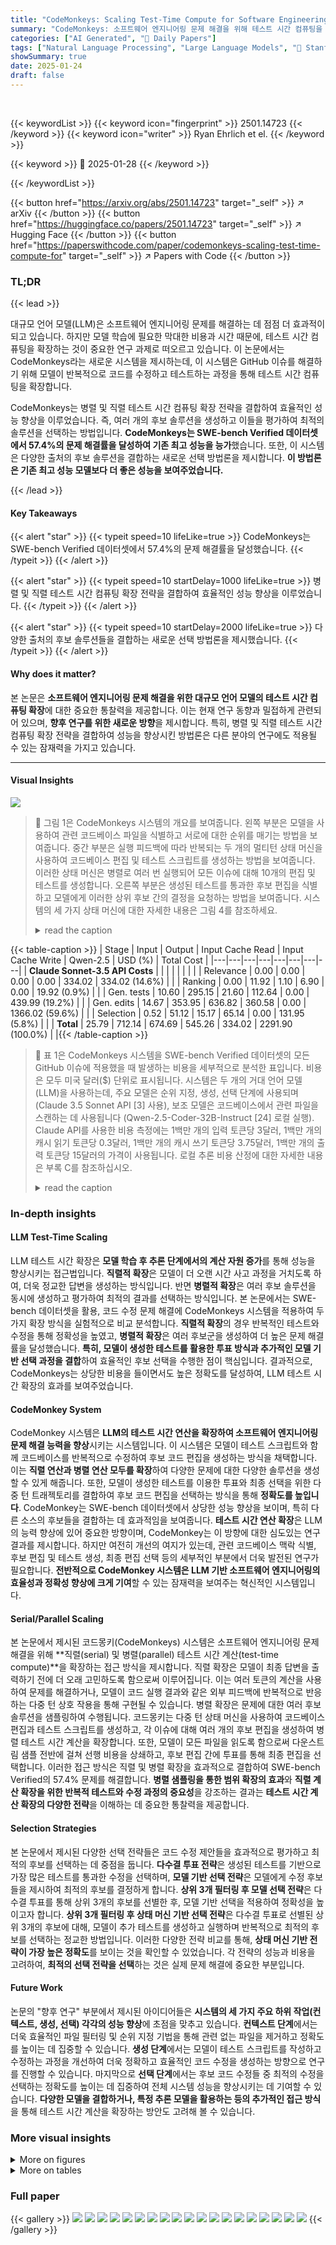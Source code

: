 ```yaml
---
title: "CodeMonkeys: Scaling Test-Time Compute for Software Engineering"
summary: "CodeMonkeys: 소프트웨어 엔지니어링 문제 해결을 위해 테스트 시간 컴퓨팅을 확장하여 성능을 크게 향상시킨 시스템"
categories: ["AI Generated", "🤗 Daily Papers"]
tags: ["Natural Language Processing", "Large Language Models", "🏢 Stanford University",]
showSummary: true
date: 2025-01-24
draft: false
---
```


<br>

{{< keywordList >}}
{{< keyword icon="fingerprint" >}} 2501.14723 {{< /keyword >}}
{{< keyword icon="writer" >}} Ryan Ehrlich et el. {{< /keyword >}}
 
{{< keyword >}} 🤗 2025-01-28 {{< /keyword >}}
 
{{< /keywordList >}}

{{< button href="https://arxiv.org/abs/2501.14723" target="_self" >}}
↗ arXiv
{{< /button >}}
{{< button href="https://huggingface.co/papers/2501.14723" target="_self" >}}
↗ Hugging Face
{{< /button >}}
{{< button href="https://paperswithcode.com/paper/codemonkeys-scaling-test-time-compute-for" target="_self" >}}
↗ Papers with Code
{{< /button >}}




### TL;DR


{{< lead >}}

대규모 언어 모델(LLM)은 소프트웨어 엔지니어링 문제를 해결하는 데 점점 더 효과적이 되고 있습니다. 하지만 모델 학습에 필요한 막대한 비용과 시간 때문에, 테스트 시간 컴퓨팅을 확장하는 것이 중요한 연구 과제로 떠오르고 있습니다. 이 논문에서는 CodeMonkeys라는 새로운 시스템을 제시하는데, 이 시스템은 GitHub 이슈를 해결하기 위해 모델이 반복적으로 코드를 수정하고 테스트하는 과정을 통해 테스트 시간 컴퓨팅을 확장합니다. 

CodeMonkeys는 병렬 및 직렬 테스트 시간 컴퓨팅 확장 전략을 결합하여 효율적인 성능 향상을 이루었습니다. 즉, 여러 개의 후보 솔루션을 생성하고 이들을 평가하여 최적의 솔루션을 선택하는 방법입니다.  **CodeMonkeys는 SWE-bench Verified 데이터셋에서 57.4%의 문제 해결률을 달성하여 기존 최고 성능을 능가**했습니다. 또한, 이 시스템은 다양한 출처의 후보 솔루션을 결합하는 새로운 선택 방법론을 제시합니다.  **이 방법론은 기존 최고 성능 모델보다 더 좋은 성능을 보여주었습니다.**

{{< /lead >}}


#### Key Takeaways

{{< alert "star" >}}
{{< typeit speed=10 lifeLike=true >}} CodeMonkeys는 SWE-bench Verified 데이터셋에서 57.4%의 문제 해결률을 달성했습니다. {{< /typeit >}}
{{< /alert >}}

{{< alert "star" >}}
{{< typeit speed=10 startDelay=1000 lifeLike=true >}} 병렬 및 직렬 테스트 시간 컴퓨팅 확장 전략을 결합하여 효율적인 성능 향상을 이루었습니다. {{< /typeit >}}
{{< /alert >}}

{{< alert "star" >}}
{{< typeit speed=10 startDelay=2000 lifeLike=true >}} 다양한 출처의 후보 솔루션들을 결합하는 새로운 선택 방법론을 제시했습니다. {{< /typeit >}}
{{< /alert >}}

#### Why does it matter?
본 논문은 **소프트웨어 엔지니어링 문제 해결을 위한 대규모 언어 모델의 테스트 시간 컴퓨팅 확장**에 대한 중요한 통찰력을 제공합니다. 이는 현재 연구 동향과 밀접하게 관련되어 있으며, **향후 연구를 위한 새로운 방향**을 제시합니다. 특히, 병렬 및 직렬 테스트 시간 컴퓨팅 확장 전략을 결합하여 성능을 향상시킨 방법론은 다른 분야의 연구에도 적용될 수 있는 잠재력을 가지고 있습니다.

------
#### Visual Insights



![](https://arxiv.org/html/2501.14723/x1.png)

> 🔼 그림 1은 CodeMonkeys 시스템의 개요를 보여줍니다. 왼쪽 부분은 모델을 사용하여 관련 코드베이스 파일을 식별하고 서로에 대한 순위를 매기는 방법을 보여줍니다. 중간 부분은 실행 피드백에 따라 반복되는 두 개의 멀티턴 상태 머신을 사용하여 코드베이스 편집 및 테스트 스크립트를 생성하는 방법을 보여줍니다. 이러한 상태 머신은 병렬로 여러 번 실행되어 모든 이슈에 대해 10개의 편집 및 테스트를 생성합니다. 오른쪽 부분은 생성된 테스트를 통과한 후보 편집을 식별하고 모델에게 이러한 상위 후보 간의 결정을 요청하는 방법을 보여줍니다. 시스템의 세 가지 상태 머신에 대한 자세한 내용은 그림 4를 참조하세요.
> <details>
> <summary>read the caption</summary>
> Figure 1: Overview of the CodeMonkeys system. Left: We retrieve codebase context by using models to first identify relevant files and then rank them relative to each other. Middle: We generate a codebase edit and testing script using a pair of multi-turn state machines that iterate based on execution feedback. We run these state machines multiple times in parallel to generate 10 edits and tests for every issue. Right: We select between candidate edits by identifying the candidates that pass the most generated tests and asking a model to decide between these top candidates. For details about our system’s three state machines, see Figure 4.
> </details>





{{< table-caption >}}
| Stage | Input | Output | Input Cache Read | Input Cache Write | Qwen-2.5 | USD (%) | Total Cost |
|---|---|---|---|---|---|---|---| 
| **Claude Sonnet-3.5 API Costs** |  |  |  |  |  |  |  |
| Relevance | 0.00 | 0.00 | 0.00 | 0.00 | 334.02 | 334.02 (14.6%) |  |
| Ranking | 0.00 | 11.92 | 1.10 | 6.90 | 0.00 | 19.92 (0.9%) |  |
| Gen. tests | 10.60 | 295.15 | 21.60 | 112.64 | 0.00 | 439.99 (19.2%) |  |
| Gen. edits | 14.67 | 353.95 | 636.82 | 360.58 | 0.00 | 1366.02 (59.6%) |  |
| Selection | 0.52 | 51.12 | 15.17 | 65.14 | 0.00 | 131.95 (5.8%) |  |
| **Total** | 25.79 | 712.14 | 674.69 | 545.26 | 334.02 | 2291.90 (100.0%) |  |{{< /table-caption >}}

> 🔼 표 1은 CodeMonkeys 시스템을 SWE-bench Verified 데이터셋의 모든 GitHub 이슈에 적용했을 때 발생하는 비용을 세부적으로 분석한 표입니다. 비용은 모두 미국 달러($) 단위로 표시됩니다. 시스템은 두 개의 거대 언어 모델(LLM)을 사용하는데, 주요 모델은 순위 지정, 생성, 선택 단계에 사용되며 (Claude 3.5 Sonnet API [3] 사용), 보조 모델은 코드베이스에서 관련 파일을 스캔하는 데 사용됩니다 (Qwen-2.5-Coder-32B-Instruct [24] 로컬 실행). Claude API를 사용한 비용 측정에는 1백만 개의 입력 토큰당 3달러, 1백만 개의 캐시 읽기 토큰당 0.3달러, 1백만 개의 캐시 쓰기 토큰당 3.75달러, 1백만 개의 출력 토큰당 15달러의 가격이 사용됩니다. 로컬 추론 비용 산정에 대한 자세한 내용은 부록 C를 참조하십시오.
> <details>
> <summary>read the caption</summary>
> Table 1: Breaking down the costs of running CodeMonkeys on all GitHub issues from SWE-bench Verified. All costs are in USD. Our system uses two LLMs: a primary model used for the ranking, generation, and selection stages (we use the Claude 3.5 Sonnet API [3]), and a cheaper model used for scanning codebases to identify relevant files (we run Qwen2.5-Coder-32B-Instruct [24] locally). For measuring costs with the Claude API, we use prices of $3/million input tokens, $0.3/million cache read tokens, $3.75/million cache write tokens, and $15/million output tokens. For details about estimating local inference costs, see Appendix C.
> </details>





### In-depth insights


#### LLM Test-Time Scaling
LLM 테스트 시간 확장은 **모델 학습 후 추론 단계에서의 계산 자원 증가**를 통해 성능을 향상시키는 접근법입니다.  **직렬적 확장**은  모델이 더 오랜 시간 사고 과정을 거치도록 하여,  더욱 정교한 답변을 생성하는 방식입니다. 반면 **병렬적 확장**은 여러 후보 솔루션을 동시에 생성하고 평가하여 최적의 결과를 선택하는 방식입니다. 본 논문에서는  SWE-bench 데이터셋을 활용, 코드 수정 문제 해결에  CodeMonkeys 시스템을 적용하여 두 가지 확장 방식을 실험적으로 비교 분석합니다.  **직렬적 확장**의 경우 반복적인 테스트와 수정을 통해  정확성을 높였고, **병렬적 확장**은 여러 후보군을 생성하여  더 높은 문제 해결률을 달성했습니다.  **특히,  모델이 생성한 테스트를 활용한 투표 방식과 추가적인 모델 기반 선택 과정을 결합**하여 효율적인 후보 선택을 수행한 점이 핵심입니다.  결과적으로,  CodeMonkeys는 상당한 비용을 들이면서도 높은 정확도를 달성하여,  LLM 테스트 시간 확장의 효과를 보여주었습니다.

#### CodeMonkey System
CodeMonkey 시스템은 **LLM의 테스트 시간 연산을 확장하여 소프트웨어 엔지니어링 문제 해결 능력을 향상**시키는 시스템입니다. 이 시스템은 모델이 테스트 스크립트와 함께 코드베이스를 반복적으로 수정하여 후보 코드 편집을 생성하는 방식을 채택합니다. 이는 **직렬 연산과 병렬 연산 모두를 확장**하여 다양한 문제에 대한 다양한 솔루션을 생성할 수 있게 해줍니다. 또한, 모델이 생성한 테스트를 이용한 투표와 최종 선택을 위한 다중 턴 트래젝토리를 결합하여 후보 코드 편집을 선택하는 방식을 통해 **정확도를 높입니다**.  CodeMonkey는 SWE-bench 데이터셋에서 상당한 성능 향상을 보이며, 특히 다른 소스의 후보들을 결합하는 데 효과적임을 보여줍니다.  **테스트 시간 연산 확장**은 LLM의 능력 향상에 있어 중요한 방향이며, CodeMonkey는 이 방향에 대한 심도있는 연구결과를 제시합니다. 하지만 여전히 개선의 여지가 있는데, 관련 코드베이스 맥락 식별, 후보 편집 및 테스트 생성, 최종 편집 선택 등의 세부적인 부분에서 더욱 발전된 연구가 필요합니다.  **전반적으로 CodeMonkey 시스템은 LLM 기반 소프트웨어 엔지니어링의 효율성과 정확성 향상에 크게 기여**할 수 있는 잠재력을 보여주는 혁신적인 시스템입니다.

#### Serial/Parallel Scaling
본 논문에서 제시된 코드몽키(CodeMonkeys) 시스템은 소프트웨어 엔지니어링 문제 해결을 위해 **직렬(serial) 및 병렬(parallel) 테스트 시간 계산(test-time compute)**을 확장하는 접근 방식을 제시합니다. 직렬 확장은 모델이 최종 답변을 출력하기 전에 더 오래 고민하도록 함으로써 이루어집니다. 이는 여러 토큰의 계산을 사용하여 문제를 해결하거나, 모델이 코드 실행 결과와 같은 외부 피드백에 반복적으로 반응하는 다중 턴 상호 작용을 통해 구현될 수 있습니다. 병렬 확장은 문제에 대한 여러 후보 솔루션을 샘플링하여 수행됩니다. 코드몽키는 다중 턴 상태 머신을 사용하여 코드베이스 편집과 테스트 스크립트를 생성하고, 각 이슈에 대해 여러 개의 후보 편집을 생성하여 병렬 테스트 시간 계산을 확장합니다. 또한, 모델이 모든 파일을 읽도록 함으로써 다운스트림 샘플 전반에 걸쳐 선행 비용을 상쇄하고, 후보 편집 간에 투표를 통해 최종 편집을 선택합니다. 이러한 접근 방식은 직렬 및 병렬 확장을 효과적으로 결합하여 SWE-bench Verified의 57.4% 문제를 해결합니다.  **병렬 샘플링을 통한 범위 확장의 효과**와 **직렬 계산 확장을 위한 반복적 테스트와 수정 과정의 중요성**을 강조하는 결과는 **테스트 시간 계산 확장의 다양한 전략**을 이해하는 데 중요한 통찰력을 제공합니다.

#### Selection Strategies
본 논문에서 제시된 다양한 선택 전략들은 코드 수정 제안들을 효과적으로 평가하고 최적의 후보를 선택하는 데 중점을 둡니다. **다수결 투표 전략**은 생성된 테스트를 기반으로 가장 많은 테스트를 통과한 수정을 선택하며, **모델 기반 선택 전략**은 모델에게 수정 후보들을 제시하여 최적의 후보를 결정하게 합니다. **상위 3개 필터링 후 모델 선택 전략**은 다수결 투표를 통해 상위 3개의 후보를 선별한 후, 모델 기반 선택을 적용하여 정확성을 높이고자 합니다.  **상위 3개 필터링 후 상태 머신 기반 선택 전략**은 다수결 투표로 선별된 상위 3개의 후보에 대해, 모델이 추가 테스트를 생성하고 실행하며 반복적으로 최적의 후보를 선택하는 정교한 방법입니다. 이러한 다양한 전략 비교를 통해, **상태 머신 기반 전략이 가장 높은 정확도**를 보이는 것을 확인할 수 있었습니다.  각 전략의 성능과 비용을 고려하여, **최적의 선택 전략을 선택**하는 것은 실제 문제 해결에 중요한 부분입니다.

#### Future Work
논문의 "향후 연구" 부분에서 제시된 아이디어들은 **시스템의 세 가지 주요 하위 작업(컨텍스트, 생성, 선택) 각각의 성능 향상**에 초점을 맞추고 있습니다.  **컨텍스트 단계**에서는 더욱 효율적인 파일 필터링 및 순위 지정 기법을 통해 관련 없는 파일을 제거하고 정확도를 높이는 데 집중할 수 있습니다.  **생성 단계**에서는 모델이 테스트 스크립트를 작성하고 수정하는 과정을 개선하여 더욱 정확하고 효율적인 코드 수정을 생성하는 방향으로 연구를 진행할 수 있습니다.  마지막으로 **선택 단계**에서는 후보 코드 수정들 중 최적의 수정을 선택하는 정확도를 높이는 데 집중하여 전체 시스템 성능을 향상시키는 데 기여할 수 있습니다.  **다양한 모델을 결합하거나, 특정 추론 모델을 활용하는 등의 추가적인 접근 방식**을 통해 테스트 시간 계산을 확장하는 방안도 고려해 볼 수 있습니다.


### More visual insights

<details>
<summary>More on figures
</summary>


![](https://arxiv.org/html/2501.14723/extracted/6154717/figures/problem_resolution_flow.png)

> 🔼 그림 2는 논문의 2절에서 설명하는 세 가지 하위 작업(컨텍스트, 생성, 선택)에 걸쳐 CodeMonkeys의 성능을 측정한 것입니다. 각 하위 작업의 성능은 다른 작업의 성능에 영향을 줄 수 있습니다. 예를 들어, 후보 코드 수정본을 더 많이 생성하면 적중률은 높아지지만 선택 작업이 더 어려워질 수 있습니다. 그림은 각 하위 작업의 성공률을 시각적으로 보여주고, CodeMonkeys 시스템의 전반적인 성능을 평가하는 데 도움이 됩니다.
> <details>
> <summary>read the caption</summary>
> Figure 2: Measuring CodeMonkeys performance across the three subtasks we identify in Section 2 (context, generation, and selection). Note that modifying the approach to one subtask can influence the performance on other subtasks as well. For example, generating more candidate edits could increase coverage but make selection harder.
> </details>



![](https://arxiv.org/html/2501.14723/extracted/6154717/figures/context_recall.png)

> 🔼 그림 3은 두 개의 그래프로 구성되어 있습니다. 왼쪽 그래프는 문맥 창 크기 제한을 늘릴 때 재현율(필요한 모든 파일을 포함하는 문맥 창이 있는 SWE-bench 문제의 비율)을 측정한 결과를 보여줍니다. 나중 실험에서 사용한 128k 토큰 제한을 사용하면 인스턴스의 92.6%가 올바른 파일을 문맥에 포함하고 있습니다. 오른쪽 그래프는 SWE-bench 문제에 걸쳐 문맥 압축 계수의 분포를 시각화한 것입니다. 즉, 관련성 모델에 의해 스캔된 파일의 누적 토큰 수와 관련성 및 순위 지정 후 포함된 파일의 누적 토큰 수 간의 비율입니다.
> <details>
> <summary>read the caption</summary>
> Figure 3: Left: Measuring recall (the fraction of SWE-bench problems with context windows that contain all needed files) as we increase the context window size limit. With the 128k token limit that we use for later experiments, 92.6% of instances have the correct files in context. Right: Visualizing the distribution of context compression factors across SWE-bench problems, i.e. the ratio between the cumulative token count of files scanned by the relevance model and the cumulative token count of files we include after relevance + ranking.
> </details>



![](https://arxiv.org/html/2501.14723/x2.png)

> 🔼 그림 4는 CodeMonkeys 시스템의 세 가지 상태 머신(테스트, 편집, 선택)의 상세 내용을 보여줍니다. 테스트 상태 머신은 코드 수정 전에 테스트를 실행하여 얻은 실행 피드백을 기반으로 테스트 스크립트의 초기 초안을 반복적으로 생성합니다. 편집 상태 머신은 코드베이스 컨텍스트와 테스트 상태 머신의 출력 테스트를 조건으로 초기 수정을 생성한 다음, 수정 전후 테스트를 실행하여 얻은 실행 피드백을 기반으로 테스트와 수정 초안을 모두 다듬습니다. 선택 상태 머신은 가장 많은 테스트 스크립트를 통과한 상위 3개의 후보 수정을 구분하기 위한 테스트를 먼저 생성합니다. 그런 다음, 이 테스트를 모든 후보 수정과 수정되지 않은 코드베이스에서 실행하여 얻은 실행 피드백을 기반으로, 수정을 더 구분하기 위한 새로운 테스트 스크립트를 생성하거나 최종 수정을 선택합니다.
> <details>
> <summary>read the caption</summary>
> Figure 4: Details of the CodeMonkeys state machines. The Testing State Machine iteratively generates an initial draft of a testing script based on execution feedback from running the test on the codebase before any edits are applied. The Editing State Machine first generates an initial edit conditioned on the codebase context and the output test of the Testing State Machine. Then, it refines both the test and edit draft based on execution feedback from running the test before and after the edit is applied. The Selection State Machine first generates a test to distinguish between the top 3 candidate edits that pass the most testing scripts. Then, based on execution feedback of running this test with all of the candidate edits and on the codebase without edits, chooses to either create a new test script to further differentiate between the edits or selects a final edit.
> </details>



![](https://arxiv.org/html/2501.14723/x3.png)

> 🔼 그림 5는 편집 상태 머신당 직렬 반복 횟수와 문제당 병렬 상태 머신 수를 변경하면서 다수결 투표 선택을 사용할 때의 적용범위(왼쪽)와 점수(오른쪽)를 측정한 결과를 보여줍니다. 각 색상 곡선은 서로 다른 수의 병렬 상태 머신에 해당하며, 곡선 위의 점은 상태 머신당 직렬 반복 횟수의 증가에 해당합니다. 처음 몇 번의 직렬 반복은 성능 향상에 큰 영향을 미치지만, 그 이후에는 비슷한 비용을 가진 서로 다른 구성에서도 특히 적용 범위 측면에서 비슷한 성능을 보입니다.
> <details>
> <summary>read the caption</summary>
> Figure 5: Measuring coverage (left) and score when using majority-voting selection (right) as we sweep over the number of serial iterations per editing state machine and the number of parallel state machines sampled per problem. Each colored curve corresponds to a different number of parallel state machines, and the dots along each curve correspond to increased numbers of sequential iterations per state machine. The first few serial iterations have a large impact on improving performance. However, past that point, different configurations with similar costs lead to similar performance, particularly for coverage.
> </details>



![](https://arxiv.org/html/2501.14723/x4.png)

> 🔼 그림 6은 CodeMonkeys 편집 상태 머신에 의해 생성된 후보 편집본에 적용된 선택 방법들을 비교한 것입니다. 생성된 테스트를 사용하여 상위 3개 필터링 후 선택 상태 머신을 사용한 방법이 가장 우수한 성능을 보였습니다. 이 방법은 무작위 선택의 최저 성능과 오라클 선택의 최고 성능(즉, 적용 범위) 사이의 차이를 약 절반 정도 회복합니다.
> <details>
> <summary>read the caption</summary>
> Figure 6: Comparing our selection methods when applied to the candidate edits generated by the CodeMonkeys editing state machines. Our best performing selection method – the selection state machine after top-3 filtering with generated tests – recovers approximately half of the difference between the random selection floor and the oracle selection ceiling (i.e. coverage).
> </details>



![](https://arxiv.org/html/2501.14723/x5.png)

> 🔼 그림 7은 Claude와 DeepSeek-V3 모델을 사용하여 병렬 샘플 수와 순차 반복 횟수를 조정했을 때 다수결 투표 점수에 미치는 영향을 비교 분석한 결과를 보여줍니다. 왼쪽 그래프는 고정된 샘플 수에 대해 순차 반복 횟수를 다르게 했을 때의 결과를 보여주며, Claude 모델이 더 높은 점수를 달성하지만 DeepSeek-V3 모델도 Claude 모델 점수의 86.8%에 달하는 성능을 훨씬 적은 비용으로 달성함을 보여줍니다. 가운데 그래프는 DeepSeek-V3 모델의 다수결 투표 점수 확장에 대한 자세한 분석을 제공하며, 오른쪽 그래프는 병렬 샘플 수와 순차 반복 횟수에 따른 DeepSeek-V3 모델의 적용 범위를 보여줍니다. 이를 통해 추론 계산을 늘리면 적용 범위가 계속 확장됨을 알 수 있습니다.
> <details>
> <summary>read the caption</summary>
> Figure 7: Left: Comparing the impact of scaling the number of parallel samples and sequential iterations on majority voting score between Claude and DeepSeek-V3. Each line corresponds to a fixed amount of samples, with each dot on the line being a different maximum number of sequential iterations. We see that although Claude can achieve a higher overall score, DeepSeek-V3 can achieve 86.8%percent86.886.8\%86.8 % percent of the score at a fraction of the cost. Center: A more granular view of the majority voting scaling for DeepSeek-V3. Right: Coverage for DeepSeek-V3 as a function of the number of parallel samples and sequential iterations. We highlight that coverage is continuing to scale with increased inference compute.
> </details>



</details>




<details>
<summary>More on tables
</summary>


{{< table-caption >}}
| Method | Score |
|---|---| 
| Barrel of Monkeys (Oracle Selection) | 80.8 |
| o3 | 71.7 |
| CodeMonkeys (Oracle Selection) | 69.8 |
| Barrel of Monkeys | 66.2 |
| Blackbox AI Agent | 62.8 |
| CodeStory | 62.2 |
| Learn-by-interact | 60.2 |
| devlo | 58.2 |
| CodeMonkeys | 57.4 |
| Emergent E1 | 57.2 |
| Gru | 57.0 |{{< /table-caption >}}
> 🔼 표 2는 본 논문에서 제시된 방법(굵은 글씨체)과 기존 최고 성능 방법들을 비교하여 최종 SWE-bench Verified 점수를 보여줍니다. Barrel of Monkeys 결과는 SWE-bench Verified 리더보드에 있는 기존 제출물의 생성 결과에 의존하며, 오라클 선택 방법은 적용 범위를 나타냅니다.
> <details>
> <summary>read the caption</summary>
> Table 2: Comparing final SWE-bench Verified scores between the methods explored in this paper (bolded) and existing top approaches. Note that the Barrel of Monkeys results rely on the generations from existing submissions on the SWE-bench Verified leaderboard, and oracle selection methods are coverage numbers.
> </details>

{{< table-caption >}}
| **Testing State Machine** | **Editing State Machine** | **Selection State Machine** |
|---|---|---|
| **Information in Initial Prompt** | GitHub issue description. | GitHub issue description, codebase context, final test script from a testing state machine, execution output when running the provided test on the unedited codebase. | GitHub issue description, candidate edits in git diff form, full contents of any codebase files that have been edited, test script from the edit that passed the most generated tests (breaking ties by using the shortest edit). |
| **Initial Task** | Write a test script that reproduces the issue. The script should exit with code 0 if the issue is fixed and exit with code 2 if the issue is not fixed. | Write a codebase edit that resolves the issue. | Write a test script for distinguishing between candidates and assessing their correctness. |
| **Information in Iteration Prompt** | Execution output when running the test on the codebase (which has not yet been edited). | Execution outputs when running the testing script on the unedited codebase and edited codebase. | Execution outputs when running the test script on a codebase after each edit has been applied, in addition to the unedited codebase. |
| **Iteration Task** | Rewrite the test script or approve of it (terminating the state machine). | Rewrite the edit, rewrite the test script, or approve of the (edit, test) pairs (terminating the state machine). | Write a new testing script, or make a selection among the candidate edits (terminating the state machine). |{{< /table-caption >}}
> 🔼 이 표는 CodeMonkeys 시스템의 세 가지 상태 머신(테스트, 편집, 선택)에 대한 자세한 내용을 보여줍니다. 각 머신의 초기 프롬프트, 초기 작업, 각 반복에서 제공되는 정보, 각 반복의 작업을 설명합니다. 테스트 상태 머신은 문제를 재현하는 테스트 스크립트를 작성하고, 편집 상태 머신은 문제를 해결하는 코드베이스 편집을 작성하며, 선택 상태 머신은 후보 편집을 구분하고 정확성을 평가하기 위한 테스트 스크립트를 작성합니다.
> <details>
> <summary>read the caption</summary>
> Table 3: Details of the Testing, Editing, and Selection State Machines.
> </details>

{{< table-caption >}}
| Subtask | Stage | Parameter | Value |
|---|---|---|---| 
| **Context** | Relevance | Model | Qwen-2.5-Coder-32B-Instruct |
|  |  | Hardware | 8xL40S |
|  |  | Temperature | 0.0 |
|  | Ranking | Model | Claude Sonnet 3.5 |
|  |  | Temperature | 0.0 |
|  |  | Repetitions | 3 |
| **Generation** | Testing & Editing | Temperature (Sonnet 3.5) | 0.5 |
|  |  | Temperature (DeepSeek-V3) | 0.6 |
|  |  | Number of State Machines per Instance | 10 |
|  |  | Maximum Iterations | 8 |
|  |  | Generated Test Timeout (seconds) | 100 |
| **Selection** | — | Temperature | 0.0 |
|  |  | Maximum Iterations | 10 |
|  |  | Generated Test Timeout (seconds) | 100 |{{< /table-caption >}}
> 🔼 표 4는 CodeMonkeys 시스템의 하이퍼파라미터 설정을 요약하여 보여줍니다.  각 하이퍼파라미터는 시스템의 세 가지 주요 단계(Context, Generation, Selection)와 각 단계의 하위 단계에 따라 나뉘어져 있습니다.  각 하이퍼파라미터의 값과 사용된 모델 (예: Claude Sonnet 3.5, Qwen-2.5-Coder-32B-Instruct)도 함께 제시되어 있어 CodeMonkeys 시스템의 구현 세부 사항을 이해하는 데 도움이 됩니다.  특히, 온도(Temperature), 반복 횟수(Repetitions), 상태 머신 수(Number of State Machines), 최대 반복 횟수(Maximum Iterations), 제한 시간(Timeout)과 같은 하이퍼파라미터는 모델의 성능에 큰 영향을 미치므로, 이 표를 통해 CodeMonkeys 시스템의 성능 조정에 대한 통찰력을 얻을 수 있습니다.
> <details>
> <summary>read the caption</summary>
> Table 4: CodeMonkeys hyperparameter summary.
> </details>

</details>




### Full paper

{{< gallery >}}
<img src="paper_images/1.png" class="grid-w50 md:grid-w33 xl:grid-w25" />
<img src="paper_images/2.png" class="grid-w50 md:grid-w33 xl:grid-w25" />
<img src="paper_images/3.png" class="grid-w50 md:grid-w33 xl:grid-w25" />
<img src="paper_images/4.png" class="grid-w50 md:grid-w33 xl:grid-w25" />
<img src="paper_images/5.png" class="grid-w50 md:grid-w33 xl:grid-w25" />
<img src="paper_images/6.png" class="grid-w50 md:grid-w33 xl:grid-w25" />
<img src="paper_images/7.png" class="grid-w50 md:grid-w33 xl:grid-w25" />
<img src="paper_images/8.png" class="grid-w50 md:grid-w33 xl:grid-w25" />
<img src="paper_images/9.png" class="grid-w50 md:grid-w33 xl:grid-w25" />
<img src="paper_images/10.png" class="grid-w50 md:grid-w33 xl:grid-w25" />
<img src="paper_images/11.png" class="grid-w50 md:grid-w33 xl:grid-w25" />
<img src="paper_images/12.png" class="grid-w50 md:grid-w33 xl:grid-w25" />
<img src="paper_images/13.png" class="grid-w50 md:grid-w33 xl:grid-w25" />
<img src="paper_images/14.png" class="grid-w50 md:grid-w33 xl:grid-w25" />
<img src="paper_images/15.png" class="grid-w50 md:grid-w33 xl:grid-w25" />
<img src="paper_images/16.png" class="grid-w50 md:grid-w33 xl:grid-w25" />
<img src="paper_images/17.png" class="grid-w50 md:grid-w33 xl:grid-w25" />
<img src="paper_images/18.png" class="grid-w50 md:grid-w33 xl:grid-w25" />
<img src="paper_images/19.png" class="grid-w50 md:grid-w33 xl:grid-w25" />
{{< /gallery >}}